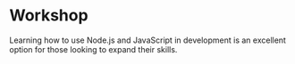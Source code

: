 # Workshop
Learning how to use Node.js and JavaScript in development is an excellent option for those looking to expand their skills.
